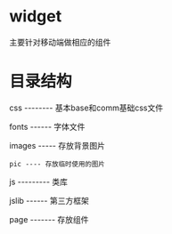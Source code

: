 # widget
主要针对移动端做相应的组件

# 目录结构

css -------- 基本base和comm基础css文件

fonts ------ 字体文件

images ----- 存放背景图片

    pic ---- 存放临时使用的图片

js --------- 类库

jslib ------ 第三方框架

page ------- 存放组件